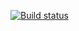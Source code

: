 

[![Build status](https://ci.appveyor.com/api/projects/status/8gb5fo41xerdfhnk?svg=true)](https://ci.appveyor.com/project/Pezu-git/promises)
